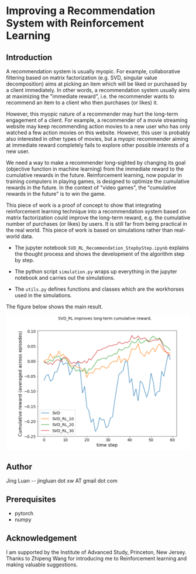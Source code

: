 # Improving a Recommendation System with Reinforcement Learning


## Introduction
A recommendation system is usually myopic. For example, collaborative filtering based on matrix factorization (e.g. SVD, singular value decomposition) aims at picking an item which will be liked or purchased by a client immediately. In other words, a recommendation system usually aims at maximizing the "immediate reward", i.e. the recommender wants to recommend an item to a client who then purchases (or likes) it.

However, this myopic nature of a recommender may hurt the long-term engagement of a client. For example, a recommender of a movie streaming website may keep recommending action movies to a new user who has only watched a few action movies on this website. However, this user is probably also interested in other types of movies, but a myopic recommender aiming at immediate reward completely fails to explore other possible interests of a new user.

We need a way to make a recommender long-sighted by changing its goal (objective function in machine learning) from the immediate reward to the cumulative rewards in the future. Reinforcement learning, now popular in training computers in playing games, is designed to optimize the cumulative rewards in the future. In the context of "video games", the "cumulative rewards in the future" is to win the game.

This piece of work is a proof of concept to show that integrating reinforcement learning technique into a recommendation system based on matrix factorization could improve the long-term reward, e.g. the cumulative number of purchases (or likes) by users. It is still far from being practical in the real world. This piece of work is based on simulations rather than real-world data.

* The jupyter notebook `SVD_RL_Recommendation_StepbyStep.ipynb` explains the thought process and shows the development of the algorithm step by step.

* The python script `simulation.py` wraps up everything in the jupyter notebook and carries out the simulations.

* The `utils.py` defines functions and classes which are the workhorses used in the simulations.

The figure below shows the main result.

![](result.png)

## Author

Jing Luan -- jingluan dot xw AT gmail dot com


## Prerequisites

* pytorch
* numpy

## Acknowledgement

I am supported by the Institute of Advanced Study, Princeton, New Jersey. Thanks to Zhipeng Wang for introducing me to Reinforcement learning and making valuable suggestions. 
